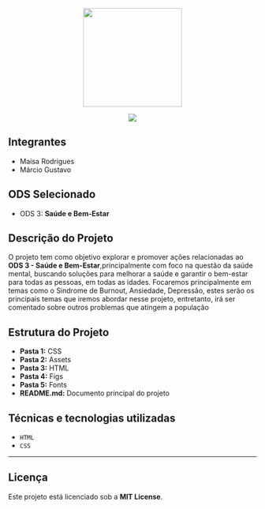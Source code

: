<div align="center">
  <img src="https://i.imgur.com/12dtKoY.png" width="200" height="200">
</div>



<p align="center">
<img loading="lazy" src="http://img.shields.io/static/v1?label=STATUS&message=EM%20DESENVOLVIMENTO&color=GREEN&style=for-the-badge"/>
</p>

## Integrantes
- Maisa Rodrigues
- Márcio Gustavo

## ODS Selecionado
- ODS 3: **Saúde e Bem-Estar**

## Descrição do Projeto
O projeto tem como objetivo explorar e promover ações relacionadas ao **ODS 3 - Saúde e Bem-Estar**,principalmente com foco na questão da saúde mental, buscando soluções para melhorar a saúde e garantir o bem-estar para todas as pessoas, em todas as idades. Focaremos principalmente em temas como o Sindrome de Burnout, Ansiedade, Depressão, estes serão os principais temas que iremos abordar nesse projeto, entretanto, irá ser comentado sobre outros problemas que atingem a população

## Estrutura do Projeto
- **Pasta 1:** CSS
- **Pasta 2:** Assets
- **Pasta 3:** HTML
- **Pasta 4:** Figs
- **Pasta 5:** Fonts
- **README.md:** Documento principal do projeto

## Técnicas e tecnologias utilizadas

- ``HTML``
- ``CSS``


---

## Licença
Este projeto está licenciado sob a **MIT License**.
